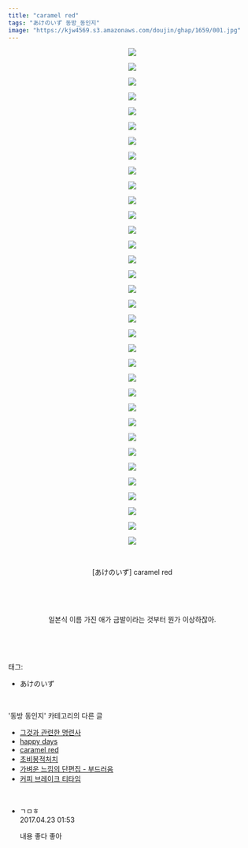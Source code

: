 ```yaml
---
title: "caramel red"
tags: "あけのいず 동방_동인지"
image: "https://kjw4569.s3.amazonaws.com/doujin/ghap/1659/001.jpg"
---
```

<div class="article">
<p style="text-align: center; clear: none; float: none;"><img src="{{ site.imgserver3 }}/ghap/1659/001.jpg"/></p>
<p style="text-align: center; clear: none; float: none;"><img src="{{ site.imgserver3 }}/ghap/1659/002.jpg"/></p>
<p style="text-align: center; clear: none; float: none;"><img src="{{ site.imgserver3 }}/ghap/1659/003.jpg"/></p>
<p style="text-align: center; clear: none; float: none;"><img src="{{ site.imgserver3 }}/ghap/1659/004.jpg"/></p>
<p style="text-align: center; clear: none; float: none;"><img src="{{ site.imgserver3 }}/ghap/1659/005.jpg"/></p>
<p style="text-align: center; clear: none; float: none;"><img src="{{ site.imgserver3 }}/ghap/1659/006.jpg"/></p>
<p style="text-align: center; clear: none; float: none;"><img src="{{ site.imgserver3 }}/ghap/1659/007.jpg"/></p>
<p style="text-align: center; clear: none; float: none;"><img src="{{ site.imgserver3 }}/ghap/1659/008.jpg"/></p>
<p style="text-align: center; clear: none; float: none;"><img src="{{ site.imgserver3 }}/ghap/1659/009.jpg"/></p>
<p style="text-align: center; clear: none; float: none;"><img src="{{ site.imgserver3 }}/ghap/1659/010.jpg"/></p>
<p style="text-align: center; clear: none; float: none;"><img src="{{ site.imgserver3 }}/ghap/1659/011.jpg"/></p>
<p style="text-align: center; clear: none; float: none;"><img src="{{ site.imgserver3 }}/ghap/1659/012.jpg"/></p>
<p style="text-align: center; clear: none; float: none;"><img src="{{ site.imgserver3 }}/ghap/1659/013.jpg"/></p>
<p style="text-align: center; clear: none; float: none;"><img src="{{ site.imgserver3 }}/ghap/1659/014.jpg"/></p>
<p style="text-align: center; clear: none; float: none;"><img src="{{ site.imgserver3 }}/ghap/1659/015.jpg"/></p>
<p style="text-align: center; clear: none; float: none;"><img src="{{ site.imgserver3 }}/ghap/1659/016.jpg"/></p>
<p style="text-align: center; clear: none; float: none;"><img src="{{ site.imgserver3 }}/ghap/1659/017.jpg"/></p>
<p style="text-align: center; clear: none; float: none;"><img src="{{ site.imgserver3 }}/ghap/1659/018.jpg"/></p>
<p style="text-align: center; clear: none; float: none;"><img src="{{ site.imgserver3 }}/ghap/1659/019.jpg"/></p>
<p style="text-align: center; clear: none; float: none;"><img src="{{ site.imgserver3 }}/ghap/1659/020.jpg"/></p>
<p style="text-align: center; clear: none; float: none;"><img src="{{ site.imgserver3 }}/ghap/1659/021.jpg"/></p>
<p style="text-align: center; clear: none; float: none;"><img src="{{ site.imgserver3 }}/ghap/1659/022.jpg"/></p>
<p style="text-align: center; clear: none; float: none;"><img src="{{ site.imgserver3 }}/ghap/1659/023.jpg"/></p>
<p style="text-align: center; clear: none; float: none;"><img src="{{ site.imgserver3 }}/ghap/1659/024.jpg"/></p>
<p style="text-align: center; clear: none; float: none;"><img src="{{ site.imgserver3 }}/ghap/1659/025.jpg"/></p>
<p style="text-align: center; clear: none; float: none;"><img src="{{ site.imgserver3 }}/ghap/1659/026.jpg"/></p>
<p style="text-align: center; clear: none; float: none;"><img src="{{ site.imgserver3 }}/ghap/1659/027.jpg"/></p>
<p style="text-align: center; clear: none; float: none;"><img src="{{ site.imgserver3 }}/ghap/1659/028.jpg"/></p>
<p style="text-align: center; clear: none; float: none;"><img src="{{ site.imgserver3 }}/ghap/1659/029.jpg"/></p>
<p style="text-align: center; clear: none; float: none;"><img src="{{ site.imgserver3 }}/ghap/1659/030.jpg"/></p>
<p style="text-align: center; clear: none; float: none;"><img src="{{ site.imgserver3 }}/ghap/1659/031.jpg"/></p>
<p style="text-align: center; clear: none; float: none;"><img src="{{ site.imgserver3 }}/ghap/1659/032.jpg"/></p>
<p style="text-align: center; clear: none; float: none;"><img src="{{ site.imgserver3 }}/ghap/1659/033.jpg"/></p>
<p style="text-align: center; clear: none; float: none;"><img src="{{ site.imgserver3 }}/ghap/1659/034.jpg"/></p>
<p style="text-align: center; clear: none; float: none;"><br/></p>
<p style="text-align: center; clear: none; float: none;">[あけのいず] caramel red</p>
<p style="text-align: center; clear: none; float: none;"><br/></p>
<p style="text-align: center; clear: none; float: none;"><br/></p>
<p style="text-align: center; clear: none; float: none;">일본식 이름 가진 애가 금발이라는 것부터 뭔가 이상하잖아.</p>
<p><br/></p>
</div><br/>
<div class="tagTrail">
<p>태그: </p>
<ul>
<li>あけのいず</li>
</ul>
</div><br/>
<div class="another">
<p>'동방 동인지' 카테고리의 다른 글</p>
<ul>
<li><a href="/ghap_1661">그것과 관련한 명련사</a></li>
<li><a href="/ghap_1660">happy days</a></li>
<li><a href="/ghap_1659">caramel red</a></li>
<li><a href="/ghap_1658">초비봉적처치</a></li>
<li><a href="/ghap_1657">가벼운 느낌의 단편집 - 부드러움</a></li>
<li><a href="/ghap_1656">커피 브레이크 티타임</a></li>
</ul>
</div><br/>
<div class="cb_module cb_fluid">
<div class="cb_wrt cb_profile">
<div class="comment">
<ul>
<li class="cb_thumb_off" id="comment14972062">
<div class="cb_comment_area">
<div class="cb_info_area">
<div class="cb_section">
<span class="cb_nick_name">ㄱㅁㅎ</span>
</div>
<div class="cb_section">
<span class="cb_date">2017.04.23 01:53 </span>
</div>
</div>
<div class="cb_dsc_comment">
<p class="cb_dsc">
											내용 좋다 좋아
										</p>
</div>
</div></li>
</ul>
</div>
</div><!-- commentList close -->
</div><br/>
